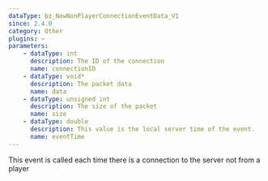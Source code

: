 ```yaml
---
dataType: bz_NewNonPlayerConnectionEventData_V1
since: 2.4.0
category: Other
plugins: ~
parameters:
    - dataType: int
      description: The ID of the connection
      name: connectionID
    - dataType: void*
      description: The packet data
      name: data
    - dataType: unsigned int
      description: The size of the packet
      name: size
    - dataType: double
      description: This value is the local server time of the event.
      name: eventTime
---
```


This event is called each time there is a connection to the server not from a player
